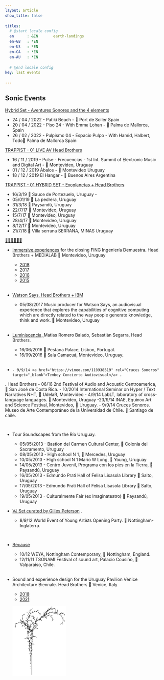 ```yaml
---
layout: article
show_title: false

titles:
  # @start locale config
  en      : &EN       earth-landings
  en-GB   : *EN
  en-US   : *EN
  en-CA   : *EN
  en-AU   : *EN

  # @end locale config
key: last events

---
```


## Sonic Events

<a href="/data.html " rel="Trappist Live" target="_blank">Hybrid Set - Aventures Sonores and the 4 elements</a> 

- 24 / 04 / 2022  - Patiki Beach - 📍 Port de Soller  Spain 
- 20 / 04 / 2022  - Piso 24 -  With Emma Lohan - 📍 Palma de Mallorca, Spain
- 26 / 02 / 2022  - Pulpismo 04 -  Espacio Pulpo - With Hamid, Halbert, Todo📍 Palma de Mallorca Spain

<a href="https://youtu.be/GYhV2qAPZ6w" rel="Trappist Live" target="_blank">TRAPPIST - 01 LIVE AV Head Brothers</a> 

- 16 / 11 / 2019  - Pulse - Frecuencias - 1st Int. Summit of Electronic Music and Digital Art - 📍 Montevideo, Uruguay
- 01 / 12 / 2019 Ábalos - 📍 Montevideo Uruguay
- 18 / 12 / 2019 El Hangar - 📍 Buenos Aires Argentina

<html><a href="https://youtu.be/geiH3eAzo2c" rel="Exoplanetas Hybrid" target="_blank">TRAPPIST - 01 HYBRID SET - Exoplanetas + Head Brothers</a>
</html>

  - 16/3/19 📍 Sauce de Portezuelo, Uruguay - 
  - 05/01/19 📍 La pedrera, Uruguay
  - 31/3/18 📍 Paysandú,   Uruguay
  - 22/7/17 📍 Montevideo, Uruguay 
  - 15/7/17 📍 Montevideo, Uruguay
  - 28/4/17 📍 Montevideo, Uruguay
  - 8/12/17 📍 Montevideo, Uruguay
  - 21/7/18 📍 Villa serrana SERRANA, MINAS Uruguay

<a href="https://youtu.be/VfqNGsa1rz" rel="Exoplanetas Hybrid" target="_blank">🙏🏽🙏🏽🙏🏽</a>

- <a href="http://headbrothers.com/idm2018/" rel="2018" target="_blank">Immersive experiences</a> for the closing FING Ingeniería Demuestra. Head Brothers + MEDIALAB  📍 Montevideo, Uruguay

  - <a href="https://youtu.be/oqCx9AirINA" rel="2018" target="_blank">2018</a>
  - <a href="https://www.youtube.com/watch?v=HSOOaRpHp4s" rel="2017" target="_blank">2017</a>
  - <a href="https://youtu.be/m_ALtO6uhE0" rel="2016" target="_blank">2016</a>
  - <a href="https://www.youtube.com/watch?v=w-FEgGAZaLY" rel="Exoplanetas Hybrid" target="_blank">2015</a>
  <br>

- <a href="https://vimeo.com/235986660" rel="IBM Watson" target="_blank">Watson Says. Head Brothers + IBM</a> 
  - 05/08/2017 Music producer for Watson Says, an audiovisual experience that explores the capabilities of cognitive computing which are directly related to the way people generate knowledge, think and work. 📍 Montevideo, Uruguay

  <br>

- <a href="https://vimeo.com/135519258" rel="Luminiscencia" target="_blank">Luminiscencia, </a> Matias Romero Balado, Sebastián Segarra, Head Brothers. 
  - 16/06/2016 📍 Pestana Palace, Lisbon, Portugal. 
  - 16/09/2016 📍 Sala Camacuá, Montevideo, Uruguay. 

  <br>

-     - 9/9/14 <a href="https://vimeo.com/110938519" rel="Cruces Sonoros" target="_blank">Tembey Concierto Audiovisual</a> .
 . Head Brothers
    - 06/16 2nd Festival of Audio and Acoustic Centroamerica, 📍 San José de Costa Rica.
    - 10/2014 International Seminar on Hyper / Text Narratives NHT, 📍 UdelaR, Montevideo
    -  4/9/14  LabLT, laboratory of cross-language languages. 📍 Montevideo, Uruguay
    -23/9/14 INAE, Equinox Art and Science Festival, Montevideo, 📍 Uruguay. 
    - 9/9/14 Cruces Sonoros. Museo de Arte Contemporáneo de la Universidad de Chile. 📍 Santiago de chile. 

  <br>

- Tour Soundscapes from the Río Uruguay. 
    - 05/05/2013 - Bastion del Carmen Cultural Center, 📍 Colonia del Sacramento, Uruguay 
    - 08/05/2013 - High school N 1, 📍 Mercedes, Uruguay 
    - 10/05/2013 - High school N 1 Mario W Long, 📍 Young, Uruguay 
    - 14/05/2013 - Centro Juvenil, Programa con los pies en la Tierra, 📍 Paysandú, Uruguay 
    - 16/05/2013 - Edmundo Prati Hall of Felisa Lisasola Library 📍 Salto, Uruguay 
    - 17/05/2013 - Edmundo Prati Hall of Felisa Lisasola Library 📍 Salto, Uruguay 
    - 19/05/2013 - Culturalmente Fair (ex Imaginateatro) 📍 Paysandú, Uruguay 

- <a href="http://www.truthandliesmusic.com/projects/2014/3/23/ox5wi8hue9l4p659afj4789efsoxxm" rel="VJ Set for Gilles Peterson" target="_blank">VJ Set curated by Gilles Peterson</a> . 
    - 8/9/12  World Event of Young Artists Opening Party.  📍 Nottingham-Inglaterra.

       <br>

- <a href="https://www.youtube.com/watch?v=OcP2sSbR5H4" rel="Because" target="_blank">Because</a>
  - 10/12 WEYA, Nottingham Contemporany, 📍 Nottingham, England.
  - 12/11/11 TSONAMI Festival of sound art, Palacio Cousiño, 📍 Valparaiso, Chile.  

  <br>

- Sound and experience design for the Uruguay Pavilion Venice Architecture Biennale. Head Brothers 📍 Venice, Italy 
  - <a href="http://headbrothers.com/prison-to-prison" rel="2018" target="_blank">2018</a>
  - <a href="https://www.proximamente.uy/" rel="2021" target="_blank">2021</a> 


  ![branch](/img/branch.png)

  
